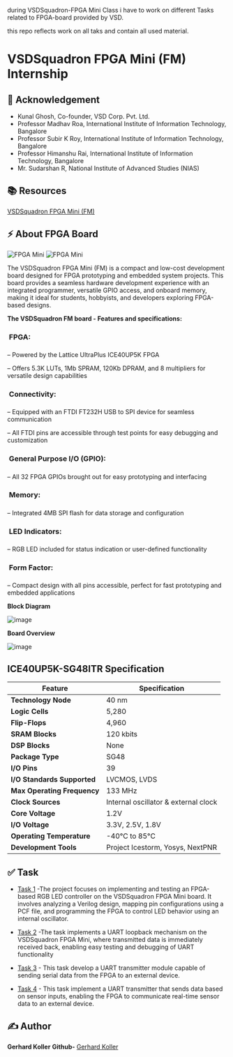 during VSDSquadron-FPGA Mini Class i have to work on different Tasks related to FPGA-board provided by VSD.

this repo reflects work on all taks and contain all used material.

# VSDSquadron FPGA Mini (FM) Internship 
## 🙌 Acknowledgement
- Kunal Ghosh, Co-founder, VSD Corp. Pvt. Ltd.
- Professor Madhav Roa, International Institute of Information Technology, Bangalore
- Professor Subir K Roy, International Institute of Information Technology, Bangalore
 - Professor Himanshu Rai, International Institute of Information Technology, Bangalore
- Mr. Sudarshan R, National Institute of Advanced Studies (NIAS)
## 📚 Resources
[VSDSquadron FPGA Mini (FM)](https://www.vlsisystemdesign.com/vsdsquadronfm/)
## ⚡ About FPGA Board
![FPGA Mini](https://github.com/user-attachments/assets/1c39daa2-2e8c-47ed-8f8c-a40f7b32df06)
![FPGA Mini](https://github.com/user-attachments/assets/89b6bf16-97ae-4214-b8fa-ac8d3fe2e682)

The VSDSquadron FPGA Mini (FM) is a compact and low-cost development board designed for FPGA prototyping and embedded system projects. This board provides a seamless hardware development experience with an integrated programmer, versatile GPIO access, and onboard memory, making it ideal for students, hobbyists, and developers exploring FPGA-based designs.

**The VSDSquadron FM board - Features and specifications:**
###  FPGA:
– Powered by the Lattice UltraPlus ICE40UP5K FPGA

– Offers 5.3K LUTs, 1Mb SPRAM, 120Kb DPRAM, and 8 multipliers for versatile design
capabilities
###  Connectivity:
– Equipped with an FTDI FT232H USB to SPI device for seamless communication

– All FTDI pins are accessible through test points for easy debugging and customization
###  General Purpose I/O (GPIO):
– All 32 FPGA GPIOs brought out for easy prototyping and interfacing
###  Memory:
– Integrated 4MB SPI flash for data storage and configuration
###  LED Indicators:
– RGB LED included for status indication or user-defined functionality
###  Form Factor:
– Compact design with all pins accessible, perfect for fast prototyping and embedded applications

**Block Diagram**

![image](https://github.com/user-attachments/assets/10308705-7d7e-4052-b18a-2663bcb0e788)

**Board Overview**

![image](https://github.com/user-attachments/assets/c8019505-11f6-40ce-a50d-7d57972fe5d4)

## ICE40UP5K-SG48ITR Specification

| Feature                     | Specification                         |
|-----------------------------|--------------------------------------|
| **Technology Node**         | 40 nm                               |
| **Logic Cells**             | 5,280                               |
| **Flip-Flops**              | 4,960                               |
| **SRAM Blocks**             | 120 kbits                           |
| **DSP Blocks**              | None                                |
| **Package Type**            | SG48                                |
| **I/O Pins**                | 39                                  |
| **I/O Standards Supported** | LVCMOS, LVDS                        |
| **Max Operating Frequency** | 133 MHz                             |
| **Clock Sources**           | Internal oscillator & external clock |
| **Core Voltage**            | 1.2V                                |
| **I/O Voltage**             | 3.3V, 2.5V, 1.8V                   |
| **Operating Temperature**   | -40°C to 85°C                      |
| **Development Tools**       | Project Icestorm, Yosys, NextPNR    |
## ✅ Task
- [Task 1](https://github.com/mimo3000n/VSDSquadron-FPGA-Mini/tree/f2dc22679ddc3caba393c163f38a492fbb7128da/Task%201) -The project focuses on implementing and testing an FPGA-based RGB LED controller on the VSDSquadron FPGA Mini board. It involves analyzing a Verilog design, mapping pin configurations using a PCF file, and programming the FPGA to control LED behavior using an internal oscillator.

- [Task 2](https://github.com/mimo3000n/VSDSquadron-FPGA-Mini/tree/f2dc22679ddc3caba393c163f38a492fbb7128da/Task%202) -The task implements a UART loopback mechanism on the VSDSquadron FPGA Mini, where transmitted data is immediately received back, enabling easy testing and debugging of UART functionality

- [Task 3](https://github.com/mimo3000n/VSDSquadron-FPGA-Mini/tree/f2dc22679ddc3caba393c163f38a492fbb7128da/Task%203) - This task develop a UART transmitter module capable of sending serial data from the FPGA to an external device.

- [Task 4](https://github.com/mimo3000n/VSDSquadron-FPGA-Mini/tree/f2dc22679ddc3caba393c163f38a492fbb7128da/Task%204) - This task implement a UART transmitter that sends data based on sensor inputs, enabling the FPGA to communicate real-time sensor data to an external device.
## ✍ Author
**Gerhard Koller**
**Github-** 
[Gerhard Koller](https://github.com/mimo3000n)






